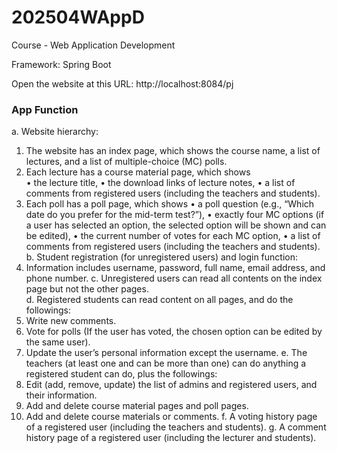 # 202504WAppD
Course - Web Application Development

Framework:
Spring Boot

Open the website at this URL:
http://localhost:8084/pj

### App Function
a. Website hierarchy: 
  1. The website has an index page, which shows the course name, a list of lectures, and a list of 
  multiple-choice (MC) polls. 
  2.  Each lecture has a course material page, which shows  
    • the lecture title, 
    • the download links of lecture notes, 
    • a list of comments from registered users (including the teachers and students). 
  3.  Each poll has a poll page, which shows 
    • a poll question (e.g., “Which date do you prefer for the mid-term test?”), 
    • exactly four MC options (if a user has selected an option, the selected option will be 
    shown and can be edited), 
    • the current number of votes for each MC option, 
    • a list of comments from registered users (including the teachers and students). 
b. Student registration (for unregistered users) and login function: 
  1. Information includes username, password, full name, email address, and phone number. 
c. Unregistered users can read all contents on the index page but not the other pages.  
d. Registered students can read content on all pages, and do the followings: 
  1. Write new comments. 
  2. Vote for polls (If the user has voted, the chosen option can be edited by the same user). 
  3. Update the user’s personal information except the username. 
e. The teachers (at least one and can be more than one) can do anything a registered student can do, plus 
the followings: 
  1. Edit (add, remove, update) the list of admins and registered users, and their information.   
  2. Add and delete course material pages and poll pages.
  3. Add and delete course materials or comments.
f. A voting history page of a registered user (including the teachers and students). 
g. A comment history page of a registered user (including the lecturer and students). 

